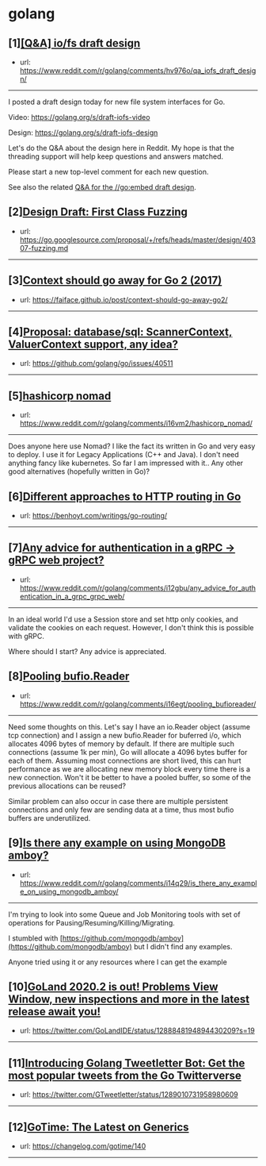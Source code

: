 # golang
## [1][[Q&amp;A] io/fs draft design](https://www.reddit.com/r/golang/comments/hv976o/qa_iofs_draft_design/)
- url: https://www.reddit.com/r/golang/comments/hv976o/qa_iofs_draft_design/
---
I posted a draft design today for new file system interfaces for Go.

Video: https://golang.org/s/draft-iofs-video

Design: https://golang.org/s/draft-iofs-design

Let's do the Q&amp;A about the design here in Reddit. My hope is that the threading support will help keep questions and answers matched.

Please start a new top-level comment for each new question.

See also the related [Q&amp;A for the //go:embed draft design](https://golang.org/s/draft-embed-reddit).
## [2][Design Draft: First Class Fuzzing](https://www.reddit.com/r/golang/comments/hvpr96/design_draft_first_class_fuzzing/)
- url: https://go.googlesource.com/proposal/+/refs/heads/master/design/40307-fuzzing.md
---

## [3][Context should go away for Go 2 (2017)](https://www.reddit.com/r/golang/comments/i0vr6h/context_should_go_away_for_go_2_2017/)
- url: https://faiface.github.io/post/context-should-go-away-go2/
---

## [4][Proposal: database/sql: ScannerContext, ValuerContext support, any idea?](https://www.reddit.com/r/golang/comments/i14syh/proposal_databasesql_scannercontext_valuercontext/)
- url: https://github.com/golang/go/issues/40511
---

## [5][hashicorp nomad](https://www.reddit.com/r/golang/comments/i16vm2/hashicorp_nomad/)
- url: https://www.reddit.com/r/golang/comments/i16vm2/hashicorp_nomad/
---
Does anyone here use Nomad? I like the fact its written in Go and very easy to deploy. I use it for Legacy Applications (C++ and Java). I don't need anything fancy like kubernetes. So far I am impressed with it.. Any other good alternatives (hopefully written in Go)?
## [6][Different approaches to HTTP routing in Go](https://www.reddit.com/r/golang/comments/i0s89s/different_approaches_to_http_routing_in_go/)
- url: https://benhoyt.com/writings/go-routing/
---

## [7][Any advice for authentication in a gRPC -&gt; gRPC web project?](https://www.reddit.com/r/golang/comments/i12gbu/any_advice_for_authentication_in_a_grpc_grpc_web/)
- url: https://www.reddit.com/r/golang/comments/i12gbu/any_advice_for_authentication_in_a_grpc_grpc_web/
---
In an ideal world I'd use a Session store and set http only cookies, and validate the cookies on each request. However, I don't think this is possible with gRPC.

Where should I start? Any advice is appreciated.
## [8][Pooling bufio.Reader](https://www.reddit.com/r/golang/comments/i16egt/pooling_bufioreader/)
- url: https://www.reddit.com/r/golang/comments/i16egt/pooling_bufioreader/
---
Need some thoughts on this. Let's say I have an io.Reader object (assume tcp connection) and I assign a new bufio.Reader for buferred i/o, which allocates 4096 bytes of memory by default. If there are multiple such connections (assume 1k per min), Go will allocate a 4096 bytes buffer for each of them. Assuming most connections are short lived, this can hurt performance as we are allocating new memory block every time there is a new connection. Won't it be better to have a pooled buffer, so some of the previous allocations can be reused?

Similar problem can also occur in case there are multiple persistent connections and only few are sending data at a time, thus most bufio buffers are underutilized.
## [9][Is there any example on using MongoDB amboy?](https://www.reddit.com/r/golang/comments/i14q29/is_there_any_example_on_using_mongodb_amboy/)
- url: https://www.reddit.com/r/golang/comments/i14q29/is_there_any_example_on_using_mongodb_amboy/
---
I'm trying to look into some Queue and Job Monitoring tools with set of operations for Pausing/Resuming/Killing/Migrating.

I stumbled with [https://github.com/mongodb/amboy](https://github.com/mongodb/amboy) but I didn't find any examples.

Anyone tried using it or any resources where I can get the example
## [10][GoLand 2020.2 is out! Problems View Window, new inspections and more in the latest release await you!](https://www.reddit.com/r/golang/comments/i0ncyf/goland_20202_is_out_problems_view_window_new/)
- url: https://twitter.com/GoLandIDE/status/1288848194894430209?s=19
---

## [11][Introducing Golang Tweetletter Bot: Get the most popular tweets from the Go Twitterverse](https://www.reddit.com/r/golang/comments/i0z47d/introducing_golang_tweetletter_bot_get_the_most/)
- url: https://twitter.com/GTweetletter/status/1289010731958980609
---

## [12][GoTime: The Latest on Generics](https://www.reddit.com/r/golang/comments/i0v0ot/gotime_the_latest_on_generics/)
- url: https://changelog.com/gotime/140
---

